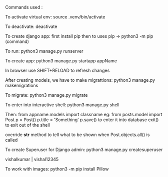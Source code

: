 Commands used :

To activate virtual env:
source .venv/bin/activate

To deactivate:
deactivate

To create django app:
first install pip
then to uses pip ->
python3 -m pip (command)

To run:
python3 manage.py runserver       

To create app:
python3 manage.py startapp appName     

In browser use SHIFT+RELOAD to refresh changes

After creating models, we have to make migrattions:
python3 manage.py makemigrations

To migrate:
python3 manage.py migrate

To enter into interactive shell:
python3 manage.py shell

Then:
from appname.models import classname
eg: from posts.model import Post
p = Post()
p.title = 'Something'
p.save() to enter it into database
exit() to exit out of the shell

override __str__ method to tell what to be shown when Post.objects.all() is called

To create Superuser for Django admin:
python3 manage.py createsuperuser

vishalkumar | vishal12345

To work with images:
python3 -m pip install Pillow


